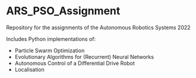 # ARS_PSO_Assignment
Repository for the assignments of the Autonomous Robotics Systems 2022

Includes Python implementations of:
  - Particle Swarm Optimization
  - Evolutionary Algorithms for (Recurrent) Neural Networks
  - Autonomous Control of a Differential Drive Robot
  - Localisation
